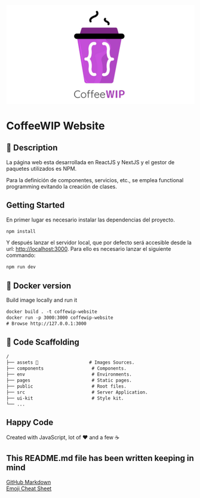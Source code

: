 <img src="./assets/banner-coffeewip.jpg">

# CoffeeWIP Website

## 🔖 Description

La página web esta desarrollada en ReactJS y NextJS y el gestor de paquetes utilizados es NPM.

Para la definición de componentes, servicios, etc., se emplea functional programming evitando la creación de clases.

## Getting Started

En primer lugar es necesario instalar las dependencias del proyecto.

```bash
npm install
```

Y después lanzar el servidor local, que por defecto será accesible desde la url: [http://localhost:3000](http://localhost:3000). Para ello es necesario lanzar el siguiente commando:

```bash
npm run dev
```

## 🐋 Docker version

Build image locally and run it
```
docker build . -t coffewip-website
docker run -p 3000:3000 coffewip-website
# Browse http://127.0.0.1:3000
```

## 📂 Code Scaffolding

```any
/
├── assets 🌈                   # Images Sources.
├── components                  # Components.
├── env                         # Environments.
├── pages                       # Static pages.
├── public                      # Root files.
├── src                         # Server Application.
├── ui-kit                      # Style kit.
└── ...
```

## Happy Code

Created with JavaScript, lot of ❤️ and a few ☕️

## This README.md file has been written keeping in mind

[GitHub Markdown](https://guides.github.com/features/mastering-markdown/) \
[Emoji Cheat Sheet](https://www.webfx.com/tools/emoji-cheat-sheet/)
